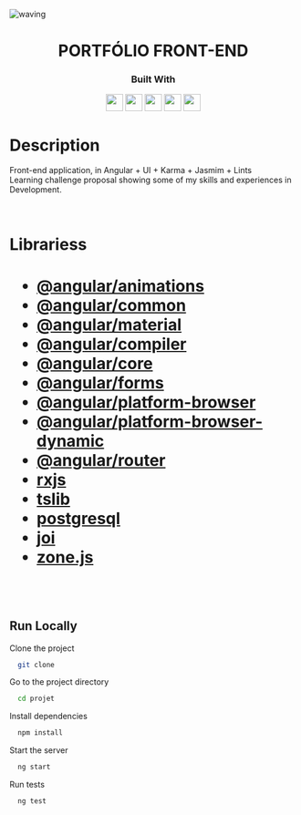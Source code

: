 <!-- markdownlint-disable -->
![waving](https://capsule-render.vercel.app/api?type=waving&height=200&text=REFSZIN%20&fontAlignY=40&color=gradient)
<div align="center">
<h1 align="center">
   PORTFÓLIO FRONT-END 
</h1>
  <h3>Built With</h3>

  <img src="https://img.shields.io/badge/Postgres-316192?style=for-the-badge&logo=Postgresql&logoColor=white" height="30px"/>
  <img src="https://img.shields.io/badge/TypeScript-1c46cf?style=for-the-badge&logo=typescript&logoColor=white" height="30px"/>
    <img src="https://img.shields.io/badge/Docker-316192?style=for-the-badge&logo=Docker&logoColor=white" height="30px"/>
  <img src="https://img.shields.io/badge/Material UI-1c46cf?style=for-the-badge&logo=&logoColor=white" height="30px"/>  
  <img src="https://img.shields.io/badge/Angular 15-404D59?style=for-the-badge&logo=Angular&logoColor=red" height="30px"/>
  
  <!-- Badges source: https://dev.to/envoy_/150-badges-for-github-pnk -->
</div>

# Description

Front-end application, in Angular + UI + Karma + Jasmim + Lints </br>
Learning challenge proposal showing some of my skills and experiences in Development.

</br>
<h1 align="center margin 10px">Librariess<h1>

- [@angular/animations](https://www.npmjs.com/package/@angular/animations)
- [@angular/common](https://www.npmjs.com/package/@angular/common)
- [@angular/material](https://www.npmjs.com/package/@angular/material)
- [@angular/compiler](https://www.npmjs.com/package/@angular/compiler)
- [@angular/core](https://www.npmjs.com/package/@angular/core)
- [@angular/forms](https://www.npmjs.com/package/@angular/forms)
- [@angular/platform-browser](https://www.npmjs.com/package/@angular/platform-browser)
- [@angular/platform-browser-dynamic](https://www.npmjs.com/package/@angular/platform-browser-dynamic)
- [@angular/router](https://www.npmjs.com/package/@angular/router)
- [rxjs](https://www.npmjs.com/package/rxjs)
- [tslib](https://www.npmjs.com/package/tslib)
- [postgresql](https://www.npmjs.com/package/postgres)
- [joi](https://www.npmjs.com/package/joi)
- [zone.js](https://www.npmjs.com/package/zone.js)
<br/>


## Run Locally

Clone the project

```bash
  git clone 
```

Go to the project directory

```bash
  cd projet
```

Install dependencies

```bash
  npm install
```

Start the server

```bash
  ng start
```

Run tests

```bash
  ng test
```

<!-- 
// build: Changes that affect the build system or external dependencies (example scopes: gulp, broccoli, npm)
// ci: Changes to our CI configuration files and scripts (example scopes: Travis, Circle, BrowserStack, SauceLabs)
// docs: Documentation only changes
// feat: A new feature
// fix: A bug fix
// perf: A code change that improves performance
// refactor: A code change that neither fixes a bug nor adds a feature
// style: Changes that do not affect the meaning of the code (white-space, formatting, missing semi-colons, etc)
// test: Adding missing tests or correcting existing tests 

DEV OPS
Planejamento: Planejar o produto em sí, PI, iterações/sprints que será necessaria para entregar o produto para o cliente.

Código: Começar a implementação técnica do produto.

Build: Preparar seu produto para rodar.

Teste: Testes automatizados, testes integrados e Testes em outros ambientes.

Release: Lançamento oficial do produto.

Deploy: Subir o codigo para os ambientes. (Devs/Teste Integrado/Homologação/Produção)

Operação/Monitoramento: Operação trabalha junto com monitoramento, é garantir que caso ocorra algum problema,
ele seja corrigido, voltando para a parte do planejamento para que não ocorra novamente.

-->
